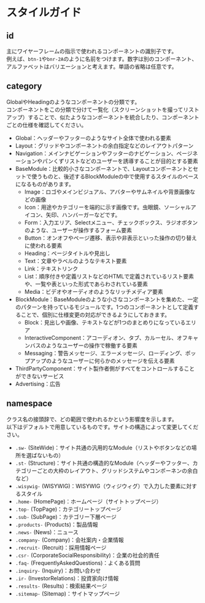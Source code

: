 # スタイルガイド

## id
主にワイヤーフレームの指示で使われるコンポーネントの識別子です。  
例えば、`btn-1`や`bnr-2A`のように名前をつけます。数字は別のコンポーネント、アルファベットはバリエーションと考えます。単語の省略は任意です。


## category
GlobalやHeadingのようなコンポーネントの分類です。  
コンポーネントをこの分類で分けて一覧化（スクリーンショットを撮ってリストアップ）することで、似たようなコンポーネントを統合したり、コンポーネントごとの仕様を確認してください。

- Global：ヘッダーやフッターのようなサイト全体で使われる要素
- Layout：グリッドやコンポーネントの余白指定などのレイアウトパターン
- Navigation：メインナビゲーションやフッターのナビゲーション、ページネーションやパンくずリストなどのユーザーを誘導することが目的とする要素
- BaseModule：比較的小さなコンポーネントで、Layoutコンポーネントとセットで使うものと、後述するBlockModuleの中で使用するスタイルのベースになるものがあります。
  - Image：ロゴやメインビジュアル、アバターやサムネイルや背景画像などの画像
  - Icon：用途やカテゴリーを端的に示す画像です。虫眼鏡、ソーシャルアイコン、矢印、ハンバーガーなどです。
  - Form：入力エリア、Selectメニュー、チェックボックス、ラジオボタンのような、ユーザーが操作するフォーム要素
  - Button：オンオフやページ遷移、表示や非表示といった操作の切り替えに使われる要素
  - Heading：ページタイトルや見出し
  - Text：文章やラベルのようなテキスト要素
  - Link：テキストリンク
  - List：順序付きや定義リストなどのHTMLで定義されているリスト要素や、一覧や表といった形式であらわされている要素
  - Media：ビデオやオーディオのようなリッチメディア要素
- BlockModule：BaseModuleのような小さなコンポーネントを集めた、一定のパターンを持っているモジュールです。1つのコンポーネントとして定義することで、個別に仕様変更の対応ができるようにしておきます。
  - Block：見出しや画像、テキストなどが1つのまとめりになっているエリア
  - InteractiveComponent：アコーディオン、タブ、カルーセル、オフキャンバスのようなユーザーの操作で稼働する要素
  - Messaging：警告メッセージ、エラーメッセージ、ローディング、ポップアップのようなユーザーに何らかのメッセージを伝える要素
- ThirdPartyComponent：サイト製作者側がすべてをコントロールすることができないサービス
- Advertising：広告


## namespace
クラス名の接頭辞で、どの範囲で使われるかという影響度を示します。  
以下はデフォルトで用意しているものです。サイトの構造によって変更してください。

- `.sw-` (SiteWide)：サイト共通の汎用的なModule（リストやボタンなどの場所を選ばないもの）
- `.st-` (Structure)：サイト共通の構造的なModule（ヘッダーやフッター、カテゴリーごとの大枠のレイアウト、グリッドシステムやコンポーネンの余白など）
- `.wisywig-` (WISYWIG)：WISYWIG（ウィジウィグ）で入力した要素に対するスタイル
- `.home-` (HomePage)：ホームページ（サイトトップページ）
- `.top-` (TopPage)：カテゴリートップページ
- `.sub-` (SubPage)：カテゴリー下層ページ
- `.products-` (Products)：製品情報
- `.news-` (News)：ニュース
- `.company-` (Company)：会社案内・企業情報
- `.recruit-` (Recruit)：採用情報ページ
- `.csr-` (CorporateSocialResponsibility)：企業の社会的責任
- `.faq-` (FrequentlyAskedQuestions)：よくある質問
- `.inquiry-` (Inquiry)：お問い合わせ
- `.ir-` (InvestorRelations)：投資家向け情報
- `.results-` (Results)：検索結果ページ
- `.sitemap-` (Sitemap)：サイトマップページ
